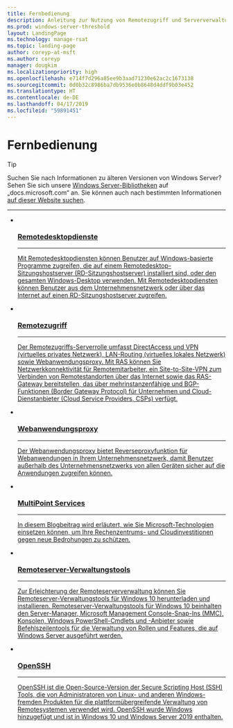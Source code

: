 ```yaml
---
title: Fernbedienung
description: Anleitung zur Nutzung von Remotezugriff und Serververwaltung
ms.prod: windows-server-threshold
layout: LandingPage
ms.technology: manage-rsat
ms.topic: landing-page
author: coreyp-at-msft
ms.author: coreyp
manager: dougkim
ms.localizationpriority: high
ms.openlocfilehash: e714f7d296a85ee9b3aad71230e62ac2c1673138
ms.sourcegitcommit: 0d0b32c8986ba7db9536e0b8648d4ddf9b03e452
ms.translationtype: HT
ms.contentlocale: de-DE
ms.lasthandoff: 04/17/2019
ms.locfileid: "59891451"
---
```

# <a name="remote"></a>Fernbedienung

>[!TIP]
> Suchen Sie nach Informationen zu älteren Versionen von Windows Server? Sehen Sie sich unsere [Windows Server-Bibliotheken](/previous-versions/windows/) auf „docs.microsoft.com“ an. Sie können auch nach bestimmten Informationen [auf dieser Website suchen](https://docs.microsoft.com/search/index?search=Windows+Server&dataSource=previousVersions).


<hr />


<ul class="cardsI panelContent">
<li>
 <a href="remote-desktop-services/welcome-to-rds.md">
                            <div class="cardSize">
                                <div class="cardPadding">
                                    <div class="card">
                                        <div class="cardImageOuter">
                                            <div class="cardImage">
                                                <img src="../media/i-remote.svg" alt="" />
                                            </div>
                                        </div>
                                        <div class="cardText">
                                            <h3>Remotedesktopdienste</h3><hr />
                                            <p>Mit Remotedesktopdiensten können Benutzer auf Windows-basierte Programme zugreifen, die auf einem Remotedesktop-Sitzungshostserver (RD-Sitzungshostserver) installiert sind, oder den gesamten Windows-Desktop verwenden. Mit Remotedesktopdiensten können Benutzer aus dem Unternehmensnetzwerk oder über das Internet auf einen RD-Sitzungshostserver zugreifen.</p>
                                        </div>
                                    </div>
                                </div>
                            </div>
                          </a>
                        </li>
<li>
 <a href="remote-access/Remote-Access.md">
                            <div class="cardSize">
                                <div class="cardPadding">
                                    <div class="card">
                                        <div class="cardImageOuter">
                                            <div class="cardImage">
                                                <img src="../media/i-remote.svg" alt="" />
                                            </div>
                                        </div>
                                        <div class="cardText">
                                            <h3>Remotezugriff</h3><hr />
                                            <p>Der Remotezugriffs-Serverrolle umfasst DirectAccess und VPN (virtuelles privates Netzwerk), LAN-Routing (virtuelles lokales Netzwerk) sowie Webanwendungsproxy. Mit RAS können Sie Netzwerkkonnektivität für Remotemitarbeiter, ein Site-to-Site-VPN zum Verbinden von Remotestandorten über das Internet sowie das RAS-Gateway bereitstellen, das über mehrinstanzenfähige und BGP-Funktionen (Border Gateway Protocol) für Unternehmen und Cloud-Dienstanbieter (Cloud Service Providers, CSPs) verfügt.</p>
                                        </div>
                                    </div>
                                </div>
                            </div>
                          </a>
                        </li><li>
 <a href="remote-access/web-application-proxy/web-application-proxy-windows-server.md">
                            <div class="cardSize">
                                <div class="cardPadding">
                                    <div class="card">
                                        <div class="cardImageOuter">
                                            <div class="cardImage">
                                                <img src="../media/i-remote.svg" alt="" />
                                            </div>
                                        </div>
                                        <div class="cardText">
                                            <h3>Webanwendungsproxy</h3><hr />
                                            <p>Der Webanwendungsproxy bietet Reverseproxyfunktion für Webanwendungen in Ihrem Unternehmensnetzwerk, damit Benutzer außerhalb des Unternehmensnetzwerks von allen Geräten sicher auf die Anwendungen zugreifen können.</p>
                                        </div>
                                    </div>
                                </div>
                            </div>
                          </a>
                        </li><li>
 <a href="multipoint-services/multipoint-services.md">
                            <div class="cardSize">
                                <div class="cardPadding">
                                    <div class="card">
                                        <div class="cardImageOuter">
                                            <div class="cardImage">
                                                <img src="../media/i-remote.svg" alt="" />
                                            </div>
                                        </div>
                                        <div class="cardText">
                                            <h3>MultiPoint Services</h3><hr />
                                            <p>In diesem Blogbeitrag wird erläutert, wie Sie Microsoft-Technologien einsetzen können, um Ihre Rechenzentrums- und Cloudinvestitionen gegen neue Bedrohungen zu schützen.  </p>
                                        </div>
                                    </div>
                                </div>
                            </div>
                          </a>
                        </li><li>
 <a href="https://technet.microsoft.com/library/mt126174.aspx">
                            <div class="cardSize">
                                <div class="cardPadding">
                                    <div class="card">
                                        <div class="cardImageOuter">
                                            <div class="cardImage">
                                                <img src="../media/i-remote.svg" alt="" />
                                            </div>
                                        </div>
                                        <div class="cardText">
                                            <h3>Remoteserver-Verwaltungstools</h3><hr />
                                            <p>Zur Erleichterung der Remoteserververwaltung können Sie Remoteserver-Verwaltungstools für Windows 10 herunterladen und installieren. Remoteserver-Verwaltungstools für Windows 10 beinhalten den Server-Manager, Microsoft Management Console-Snap-Ins (MMC), Konsolen, Windows PowerShell-Cmdlets und -Anbieter sowie Befehlszeilentools für die Verwaltung von Rollen und Features, die auf Windows Server ausgeführt werden. </p>
                                        </div>
                                    </div>
                                </div>
                            </div>
                          </a>
                        </li><li>
 <a href="../administration/OpenSSH/OpenSSH_Overview.md">
                            <div class="cardSize">
                                <div class="cardPadding">
                                    <div class="card">
                                        <div class="cardImageOuter">
                                            <div class="cardImage">
                                                <img src="../media/i-remote.svg" alt="" />
                                            </div>
                                        </div>
                                        <div class="cardText">
                                            <h3>OpenSSH</h3><hr />
                                            <p>OpenSSH ist die Open-Source-Version der Secure Scripting Host (SSH) Tools, die von Administratoren von Linux- und anderen Windows-fremden Produkten für die plattformübergreifende Verwaltung von Remotesystemen verwendet wird. OpenSSH wurde Windows hinzugefügt und ist in Windows 10 und Windows Server 2019 enthalten.  </p>
                                        </div>
                                    </div>
                                </div>
                            </div>
                          </a>
                        </li>
</ul>
 
